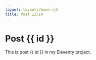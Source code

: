 ```yaml
---
layout: layouts/base.njk
title: Post 13314
---
```


# Post {{ id }}

This is post {{ id }} in my Eleventy project.
